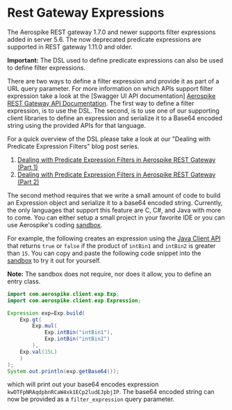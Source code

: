 # Rest Gateway Expressions

The Aerospike REST gateway 1.7.0 and newer supports filter expressions added in server 5.6. The now deprecated predicate
expressions are supported in REST gateway 1.11.0 and older.

**Important:** The DSL used to define predicate expressions can also be used to define filter expressions.

There are two ways to define a filter expression and provide it as part of a URL query parameter. For more information
on which APIs
support filter expression take a look at
the [Swagger UI API documentation] [Aerospike REST Gateway API Documentation](https://docs.aerospike.com/apidocs/rest).
The first way to define a filter expression, is to
use the DSL. The second, is to use one of our supporting client libraries to define an expression and serialize it to a
Base64 encoded string using the provided APIs for that language.

For a quick overview of the DSL please take a look at our "Dealing with Predicate Expression Filters" blog post series.

1. [Dealing with Predicate Expression Filters in Aerospike REST Gateway (Part 1)](https://medium.com/aerospike-developer-blog/dealing-with-predicate-expression-filters-in-aerospike-rest-client-part-1-a43e43ac8c7d?source=friends_link&sk=bc0ed64110578ff6f4804753ca6369da)
2. [Dealing with Predicate Expression Filters in Aerospike REST Gateway (Part 2)](https://medium.com/aerospike-developer-blog/dealing-with-predicate-expression-filters-in-aerospike-rest-client-part-2-b9d9358c8a4e?source=friends_link&sk=35c37b035d12789aae6272704ef95829)

The second method requires that we write a small amount of code to build an Expression object and serialize it to a
base64 encoded string. Currently, the only languages that support this feature are C, C#, and Java with more to come.
You can
either setup a small project in your favorite IDE or you can use Aerospike's
coding [sandbox](https://developer.aerospike.com/tutorials/sandbox).

For example, the following creates an expression using
the [Java Client API](https://javadoc.io/doc/com.aerospike/aerospike-client/6.1.2/index.html) that returns `true`
or `false` if the product of `intBin1` and `intBin2` is greater than `15`.
You can copy and paste the following code snippet into the [sandbox](https://developer.aerospike.com/tutorials/sandbox)
to try it out for yourself.

**Note:** The sandbox does not require, nor does it allow, you to define an entry class.

```java
import com.aerospike.client.exp.Exp;
import com.aerospike.client.exp.Expression;

Expression exp=Exp.build(
    Exp.gt(
        Exp.mul(
            Exp.intBin("intBin1"),
            Exp.intBin("intBin2")
        ),
    Exp.val(15L)
    )
);
System.out.println(exp.getBase64());
```

which will print out your base64 encodes expression `kwOTFpNRAqdpbnRCaW4xk1ECp2ludEJpbjIP`. The base64 encoded string
can now be provided as a `filter_expression` query parameter.